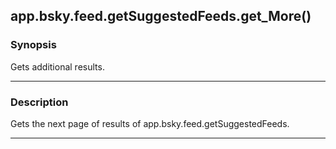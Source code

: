 app.bsky.feed.getSuggestedFeeds.get_More()
------------------------------------------




### Synopsis
Gets additional results.



---


### Description

Gets the next page of results of app.bsky.feed.getSuggestedFeeds.



---

